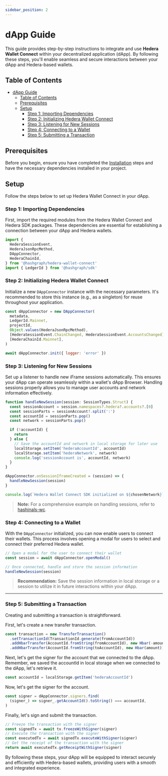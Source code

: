 ```yaml
---
sidebar_position: 2
---
```


# dApp Guide
This guide provides step-by-step instructions to integrate and use **Hedera Wallet Connect** within your decentralized application (dApp). By following these steps, you'll enable seamless and secure interactions between your dApp and Hedera-based wallets.
## Table of Contents
- [dApp Guide](#dapp-guide)
  - [Table of Contents](#table-of-contents)
  - [Prerequisites](#prerequisites)
  - [Setup](#setup)
    - [Step 1: Importing Dependencies](#step-1-importing-dependencies)
    - [Step 2: Initializing Hedera Wallet Connect](#step-2-initializing-hedera-wallet-connect)
    - [Step 3: Listening for New Sessions](#step-3-listening-for-new-sessions)
    - [Step 4: Connecting to a Wallet](#step-4-connecting-to-a-wallet)
    - [Step 5: Submitting a Transaction](#step-5-submitting-a-transaction)

## Prerequisites

Before you begin, ensure you have completed the [Installation](./installation.md) steps and have
the necessary dependencies installed in your project.

## Setup

Follow the steps below to set up Hedera Wallet Connect in your dApp.

### Step 1: Importing Dependencies

First, import the required modules from the Hedera Wallet Connect and Hedera SDK packages. These
dependencies are essential for establishing a connection between your dApp and Hedera wallets.

```javascript
import {
  HederaSessionEvent,
  HederaJsonRpcMethod,
  DAppConnector,
  HederaChainId,
} from '@hashgraph/hedera-wallet-connect'
import { LedgerId } from '@hashgraph/sdk'
```

### Step 2: Initializing Hedera Wallet Connect

Initialize a new `DAppConnector` instance with the necessary parameters. It's recommended to
store this instance (e.g., as a singleton) for reuse throughout your application.

```javascript
const dAppConnector = new DAppConnector(
  metadata,
  LedgerId.Mainnet,
  projectId,
  Object.values(HederaJsonRpcMethod),
  [HederaSessionEvent.ChainChanged, HederaSessionEvent.AccountsChanged],
  [HederaChainId.Mainnet],
)

await dAppConnector.init({ logger: 'error' })
```

### Step 3: Listening for New Sessions

Set up a listener to handle new iFrame sessions automatically. This ensures your dApp can
operate seamlessly within a wallet's dApp Browser. Handling sessions properly allows you to
manage user accounts and network information effectively.

```javascript
function handleNewSession(session: SessionTypes.Struct) {
  const sessionAccount = session.namespaces?.hedera?.accounts?.[0]
  const sessionParts = sessionAccount?.split(':')
  const accountId = sessionParts.pop()
  const network = sessionParts.pop()

  if (!accountId) {
    return
  } else {
    // Save the accountId and network in local storage for later use
    localStorage.setItem('hederaAccountId', accountId)
    localStorage.setItem('hederaNetwork', network)
    console.log('sessionAccount is', accountId, network)
  }
}

dAppConnector.onSessionIframeCreated = (session) => {
  handleNewSession(session)
}

console.log(`Hedera Wallet Connect SDK initialized on ${chosenNetwork}`)
```

> **Note:** For a comprehensive example on handling sessions, refer to
> [hashinals-wc](https://github.com/hashgraph-online/hashinal-wc/blob/main/src/index.ts#L270).

### Step 4: Connecting to a Wallet

With the `DAppConnector` initialized, you can now enable users to connect their wallets. This
process involves opening a modal for users to select and connect their preferred Hedera wallet.

```javascript
// Open a modal for the user to connect their wallet
const session = await dAppConnector.openModal()

// Once connected, handle and store the session information
handleNewSession(session)
```

> **Recommendation:** Save the session information in local storage or a session to utilize it
> in future interactions within your dApp.

---

### Step 5: Submitting a Transaction

Creating and submitting a transaction is straightforward.

First, let's create a new transfer transaction.

```javascript
const transaction = new TransferTransaction()
  .setTransactionId(TransactionId.generate(fromAccountId))
  .addHbarTransfer(AccountId.fromString(fromAccountId), new Hbar(-amount))
  .addHbarTransfer(AccountId.fromString(toAccountId), new Hbar(amount))
```

Next, let's get the signer for the account that we connected to the dApp. Remember, we saved the
accountId in local storage when we connected to the dApp, let's retrieve it.

```javascript
const accountId = localStorage.getItem('hederaAccountId')
```

Now, let's get the signer for the account.

```javascript
const signer = dAppConnector.signers.find(
  (signer_) => signer_.getAccountId().toString() === accountId,
)
```
Finally, let's sign and submit the transaction.
```javascript
// Freeze the transaction with the signer
const signedTx = await tx.freezeWithSigner(signer)
// Execute the transaction with the signer
const executedTx = await signedTx.executeWithSigner(signer)
// Get the receipt of the transaction with the signer
return await executedTx.getReceiptWithSigner(signer)
```

By following these steps, your dApp will be equipped to interact securely and efficiently with
Hedera-based wallets, providing users with a smooth and integrated experience.
